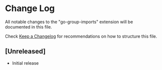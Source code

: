 # Change Log

All notable changes to the "go-group-imports" extension will be documented in this file.

Check [Keep a Changelog](http://keepachangelog.com/) for recommendations on how to structure this file.

## [Unreleased]

- Initial release

